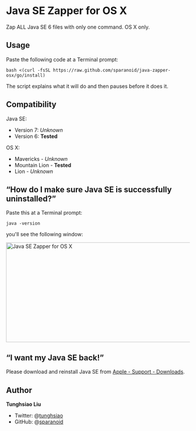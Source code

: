 # Java SE Zapper for OS X

Zap ALL Java SE 6 files with only one command. OS X only.

## Usage

Paste the following code at a Terminal prompt:

```shell
bash <(curl -fsSL https://raw.github.com/sparanoid/java-zapper-osx/go/install)
```

The script explains what it will do and then pauses before it does it.

## Compatibility

Java SE:

- Version 7: _Unknown_
- Version 6: **Tested**

OS X:

- Mavericks - _Unknown_
- Mountain Lion - **Tested**
- Lion - _Unknown_

## “How do I make sure Java SE is successfully uninstalled?”

Paste this at a Terminal prompt:

```shell
java -version
```

you'll see the following window:

<img src="https://raw.github.com/sparanoid/rsrc/java-zapper-osx/01-java-zapper-osx.png" width="534" height="273" alt="Java SE Zapper for OS X">

## “I want my Java SE back!”

Please download and reinstall Java SE from [Apple - Support - Downloads](http://support.apple.com/downloads/#java).

## Author

**Tunghsiao Liu**

- Twitter: @[tunghsiao](http://twitter.com/tunghsiao)
- GitHub: @[sparanoid](http://github.com/sparanoid)
